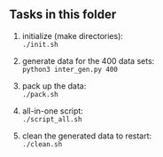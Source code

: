 ## Tasks in this folder

1. initialize (make directories):  
	`./init.sh`  

2. generate data for the 400 data sets:  
	`python3 inter_gen.py 400`  

3. pack up the data:  
	`./pack.sh`  

4. all-in-one script:  
	`./script_all.sh`  
   
5. clean the generated data to restart:  
	`./clean.sh`  
